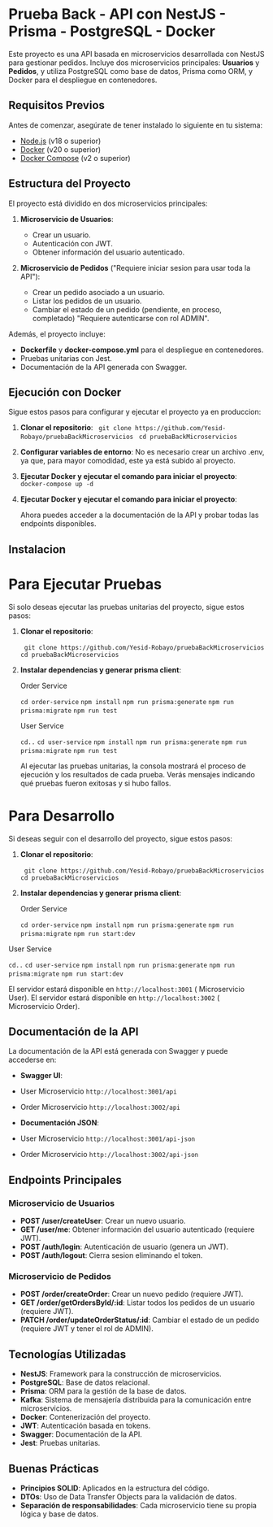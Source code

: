# Prueba Back - API con NestJS - Prisma - PostgreSQL - Docker 

Este proyecto es una API basada en microservicios desarrollada con NestJS para gestionar pedidos. Incluye dos microservicios principales: **Usuarios** y **Pedidos**, y utiliza PostgreSQL como base de datos, Prisma como ORM, y Docker para el despliegue en contenedores.

## Requisitos Previos

Antes de comenzar, asegúrate de tener instalado lo siguiente en tu sistema:

- [Node.js](https://nodejs.org/) (v18 o superior)
- [Docker](https://www.docker.com/) (v20 o superior)
- [Docker Compose](https://docs.docker.com/compose/) (v2 o superior)

## Estructura del Proyecto

El proyecto está dividido en dos microservicios principales:

1. **Microservicio de Usuarios**:
   - Crear un usuario.
   - Autenticación con JWT.
   - Obtener información del usuario autenticado.

2. **Microservicio de Pedidos** ("Requiere iniciar sesion para usar toda la API"):
   - Crear un pedido asociado a un usuario.
   - Listar los pedidos de un usuario.
   - Cambiar el estado de un pedido (pendiente, en proceso, completado) "Requiere autenticarse con rol ADMIN".

Además, el proyecto incluye:

- **Dockerfile** y **docker-compose.yml** para el despliegue en contenedores.
- Pruebas unitarias con Jest.
- Documentación de la API generada con Swagger.

## Ejecución con Docker

Sigue estos pasos para configurar y ejecutar el proyecto ya en produccion:

1. **Clonar el repositorio**:
   ``` git clone https://github.com/Yesid-Robayo/pruebaBackMicroservicios```
   ``` cd pruebaBackMicroservicios```

2. **Configurar variables de entorno**:
   No es necesario crear un archivo .env, ya que, para mayor comodidad, este ya está subido al proyecto.

3. **Ejecutar Docker y ejecutar el comando para iniciar el proyecto**:
   ``` docker-compose up -d```

4. **Ejecutar Docker y ejecutar el comando para iniciar el proyecto**:
   
   Ahora puedes acceder a la documentación de la API y probar todas las endpoints disponibles.

## Instalacion

# Para Ejecutar Pruebas

Si solo deseas ejecutar las pruebas unitarias del proyecto, sigue estos pasos:

1. **Clonar el repositorio**:
   
   ``` git clone https://github.com/Yesid-Robayo/pruebaBackMicroservicios```
   ``` cd pruebaBackMicroservicios```

2. **Instalar dependencias y generar prisma client**:
   
   Order Service

   ```cd order-service```
   ```npm install```
   ```npm run prisma:generate```
   ```npm run prisma:migrate```
   ```npm run test```

   User Service

   ```cd..```
   ```cd user-service```
   ```npm install```
   ```npm run prisma:generate```
   ```npm run prisma:migrate```
   ```npm run test```

   Al ejecutar las pruebas unitarias, la consola mostrará el proceso de ejecución y los resultados de cada prueba. Verás mensajes indicando qué pruebas fueron exitosas y si hubo fallos.

   
# Para Desarrollo

Si deseas seguir con el desarrollo del proyecto, sigue estos pasos:

1. **Clonar el repositorio**:
   
   ``` git clone https://github.com/Yesid-Robayo/pruebaBackMicroservicios```
   ``` cd pruebaBackMicroservicios```

2. **Instalar dependencias y generar prisma client**:

   Order Service

   ```cd order-service```
   ```npm install```
   ```npm run prisma:generate```
   ```npm run prisma:migrate```
   ```npm run start:dev```

  User Service

   ```cd..```
   ```cd user-service```
   ```npm install```
   ```npm run prisma:generate```
   ```npm run prisma:migrate```
   ```npm run start:dev```

    
El servidor estará disponible en `http://localhost:3001` ( Microservicio User).
El servidor estará disponible en `http://localhost:3002` ( Microservicio Order).

## Documentación de la API

La documentación de la API está generada con Swagger y puede accederse en:

- **Swagger UI**: 
  
- User Microservicio
  `http://localhost:3001/api` 
- Order Microservicio
  `http://localhost:3002/api` 

- **Documentación JSON**: 
  
- User Microservicio
  `http://localhost:3001/api-json`
- Order Microservicio
  `http://localhost:3002/api-json`


## Endpoints Principales

### Microservicio de Usuarios

- **POST /user/createUser**: Crear un nuevo usuario.
- **GET /user/me**: Obtener información del usuario autenticado (requiere JWT).
- **POST /auth/login**: Autenticación de usuario (genera un JWT).
- **POST /auth/logout**: Cierra sesion eliminando el token.

### Microservicio de Pedidos

- **POST /order/createOrder**: Crear un nuevo pedido (requiere JWT).
- **GET /order/getOrdersById/:id**: Listar todos los pedidos de un usuario (requiere JWT).
- **PATCH /order/updateOrderStatus/:id**: Cambiar el estado de un pedido (requiere JWT y tener el rol de ADMIN).

## Tecnologías Utilizadas

- **NestJS**: Framework para la construcción de microservicios.
- **PostgreSQL**: Base de datos relacional.
- **Prisma**: ORM para la gestión de la base de datos.
- **Kafka**: Sistema de mensajería distribuida para la comunicación entre microservicios.
- **Docker**: Contenerización del proyecto.
- **JWT**: Autenticación basada en tokens.
- **Swagger**: Documentación de la API.
- **Jest**: Pruebas unitarias.

## Buenas Prácticas

- **Principios SOLID**: Aplicados en la estructura del código.
- **DTOs**: Uso de Data Transfer Objects para la validación de datos.
- **Separación de responsabilidades**: Cada microservicio tiene su propia lógica y base de datos.


